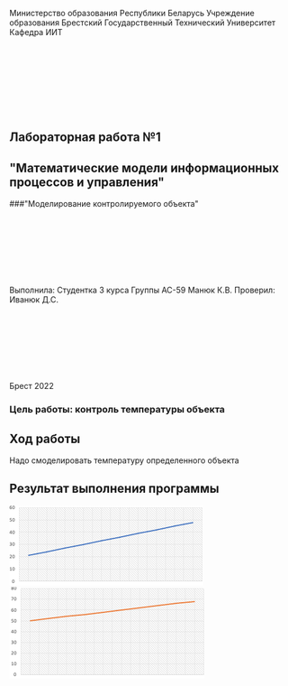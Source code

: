 Министерство образования Республики Беларусь
Учреждение образования Брестский Государственный Технический Университет
Кафедра ИИТ
<br/><br/><br/><br/><br/><br/><br/><br/><br/>
## Лабораторная работа №1
## "Математические модели информационных процессов и управления"
###"Моделирование контролируемого объекта"
<br/><br/><br/><br/><br/><br/><br/><br/><br/>
Выполнила:
Студентка 3 курса
Группы АС-59
Манюк К.В.
Проверил:
Иванюк Д.С.
<br/><br/><br/><br/><br/><br/><br/><br/><br/>
Брест 2022

### Цель работы: контроль температуры объекта
## Ход работы 
Надо смоделировать температуру определенного объекта
## Результат выполнения программы

![Линейная модель](https://raw.githubusercontent.com/brstu/MMIPU-2022/77e0730deeb00947c797d82b69058daca06c7e9d/trunk/as005921/task_01/doc/linemodel.png)
![Нелинейная модель](https://raw.githubusercontent.com/brstu/MMIPU-2022/77e0730deeb00947c797d82b69058daca06c7e9d/trunk/as005921/task_01/doc/noline.png)
